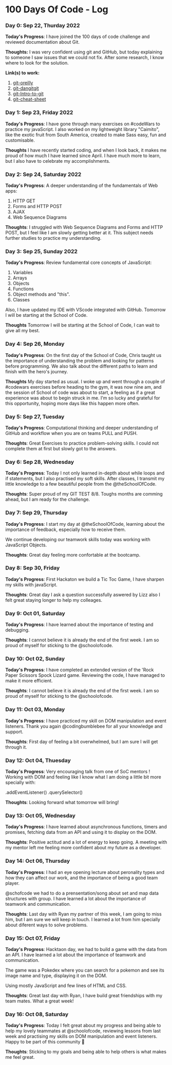 # 100 Days Of Code - Log

### Day 0: Sep 22, Thurday 2022

**Today's Progress**: I have joined the 100 days of code challenge and reviewed documentation about Git.

**Thoughts:** I was very confident using git and GitHub, but today explaining to someone I saw issues that we could not fix. After some research, I know where to look for the solution. 

**Link(s) to work:** 
1. [git-oreilly](https://www.oreilly.com/library/view/version-control-with/9781449345037/ch04.html#:~:text=Within%20a%20repository%2C%20Git%20maintains,in%20a%20hidden%20subdirectory%20named%20)
2. [git-dangitgit](https://dangitgit.com/en)
3. [git-Intro-to-git](https://product.hubspot.com/blog/git-and-github-tutorial-for-beginners)
4. [git-cheat-sheet](https://education.github.com/git-cheat-sheet-education.pdf)

### Day 1: Sep 23, Friday 2022

**Today's Progress**: I have gone through many exercises on #codeWars to practice my javaScript. I also worked on my lightweight library "Caimito", like the exotic fruit from South America, created to make Sass easy, fun and customisable.

**Thoughts** I have recently started coding, and when I look back, it makes me proud of how much I have learned since April. I have much more to learn, but I also have to celebrate my accomplishments.

### Day 2: Sep 24, Saturday 2022

**Today's Progress**: A deeper understanding of the fundamentals of Web apps:
1. HTTP GET
2. Forms and HTTP POST
3. AJAX
4. Web Sequence Diagrams

**Thoughts**: I struggled with Web Sequence Diagrams and Forms and HTTP POST, but I feel like I am slowly getting better at it. This subject needs further studies to practice my understanding.

### Day 3: Sep 25, Sunday 2022

**Today's Progress**: Review fundamental core concepts of JavaScript:
1. Variables
2. Arrays
3. Objects
4. Functions
5. Object methods and "this".
6. Classes

Also, I have updated my IDE with VScode integrated with GitHub. Tomorrow I will be starting at the School of Code.

**Thoughts** Tomorrow I will be starting at the School of Code, I can wait to give all my best.

### Day 4: Sep 26, Monday

**Today's Progress**: On the first day of the School of Code, Chris taught us the importance of understanding the problem and looking for patterns before programming. We also talk about the different paths to learn and finish with the hero's journey. 

**Thoughts** My day started as usual. I woke up and went through a couple of #codewars exercises before heading to the gym, it was now nine am, and the session of School of code was about to start, a feeling as if a great experience was about to begin struck in me. I'm so lucky and grateful for this opportunity, hoping more days like this happen more often.


### Day 5: Sep 27, Tuesday

**Today's Progress**: Computational thinking and deeper understanding of GitHub and workflow when you are on teams PULL and PUSH.

**Thoughts**: Great Exercises to practice problem-solving skills. I could not complete them at first but slowly got to the answers. 

### Day 6: Sep 28, Wednesday

**Today's Progress**: Today I not only learned in-depth about while loops and if statements, but I also practised my soft skills. After classes, I transmit my little knowledge to a few beautiful people from the @theSchoolOfCode.

**Thoughts**: Super proud of my GIT TEST 8/8. Toughs months are comming ahead, but I am ready for the challenge. 

### Day 7: Sep 29, Thursday

**Today's Progress**: I start my day at @theSchoolOfCode, learning about the importance of feedback, especially how to receive them. 

We continue developing our teamwork skills today was working with JavaScript Objects.

**Thoughts**: Great day feeling more confortable at the bootcamp. 

### Day 8: Sep 30, Friday

**Today's Progress**: First Hackaton we build a Tic Toc Game, I have sharpen my skills with javaScript.

**Thoughts**: Great day I ask a question successfully aswered by Lizz also I felt great staying longer to help my colleages. 

### Day 9: Oct 01, Saturday

**Today's Progress**: I have learned about the importance of testing and debugging.

**Thoughts**: I cannot believe it is already the end of the first week. I am so proud of myself for sticking to the @schoolofcode. 

### Day 10: Oct 02, Sunday

**Today's Progress**: I have completed an extended version of the 'Rock Paper Scissors Spock Lizard game. Reviewing the code, I have managed to make it more efficient.

**Thoughts**: I cannot believe it is already the end of the first week. I am so proud of myself for sticking to the @schoolofcode.

### Day 11: Oct 03, Monday

**Today's Progress**: I have practiced my skill on DOM manipulation and event listeners. Thank you again @codingbumblebee for all your knowledge and support.

**Thoughts**: First day of feeling a bit overwhelmed, but I am sure I will get through it.

### Day 12: Oct 04, Thuesday

**Today's Progress**: Very encouraging talk from one of SoC mentors ! 
Working with DOM and feeling like I know what I am doing a little bit more  specially with:

.addEventListener()
.querySelector()

**Thoughts**: Looking forward what tomorrow will bring! 

### Day 13: Oct 05, Wednesday

**Today's Progress**: I have learned about asynchronous functions, timers and promises, fetching data from an API and using it to display on the DOM. 

**Thoughts**: Positive actitud and a lot of energy to keep going. A meeting with my mentor left me feeling more confident about my future as a developer.

### Day 14: Oct 06, Thursday

**Today's Progress**: I had an eye opening lecture about peronality types and how they can affect our work, and the importance of being a good team player.

@schofcode we had to do a prensentation/song about set and map data structures with group. I have learned a lot about the importance of teamwork and communication.

**Thoughts**: Last day with Ryan my partner of this week, I am going to miss him, but I am sure we will keep in touch. I learned a lot from him specially about diferent ways to solve problems.

### Day 15: Oct 07, Friday

**Today's Progress**: Hacktaon day, we had to build a game with the data from an API. I have learned a lot about the importance of teamwork and communication.

The game was a Pokedex where you can search for a pokemon and see its image name and type, displaying it on the DOM.

Using mostly JavaScript and few lines of HTML and CSS.

**Thoughts**: Great last day with Ryan, I have build great friendships with my team mates. What a great week!

### Day 16: Oct 08, Saturday

**Today's Progress**: Today I felt great about my progress and being able to help my lovely teammates at @schoolofcode, reviewing lessons from last week and practising my skills on DOM manipulation and event listeners. Happy to be part of this community 🫶

**Thoughts**: Sticking to my goals and being able to help others is what makes me feel great.

<!-- ### Day 0: February 30, 2016 (Example 2)
##### (delete me or comment me out)

**Today's Progress**: Fixed CSS, worked on canvas functionality for the app.

**Thoughts**: I really struggled with CSS, but, overall, I feel like I am slowly getting better at it. Canvas is still new for me, but I managed to figure out some basic functionality.

**Link(s) to work**: [Calculator App](http://www.example.com)


### Day 1: June 27, Monday

**Today's Progress**: I've gone through many exercises on FreeCodeCamp.

**Thoughts** I've recently started coding, and it's a great feeling when I finally solve an algorithm challenge after a lot of attempts and hours spent.

**Link(s) to work**
1. [Find the Longest Word in a String](https://www.freecodecamp.com/challenges/find-the-longest-word-in-a-string)
2. [Title Case a Sentence](https://www.freecodecamp.com/challenges/title-case-a-sentence) -->
